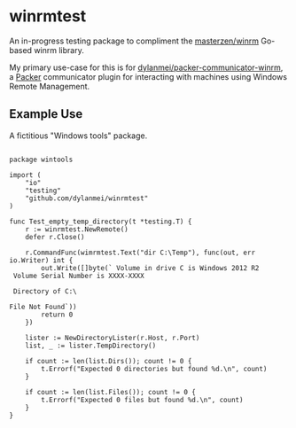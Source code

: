 
# winrmtest

An in-progress testing package to compliment the [masterzen/winrm](https://github.com/masterzen/winrm) Go-based winrm library.

My primary use-case for this is for [dylanmei/packer-communicator-winrm](https://github.com/dylanmei/packer-communicator-winrm), a [Packer](http://packer.io) communicator plugin for interacting with machines using Windows Remote Management.

## Example Use

A fictitious "Windows tools" package.

```

package wintools

import (
	"io"
	"testing"
	"github.com/dylanmei/winrmtest"
)

func Test_empty_temp_directory(t *testing.T) {
	r := winrmtest.NewRemote()
	defer r.Close()

	r.CommandFunc(wimrmtest.Text("dir C:\Temp"), func(out, err io.Writer) int {
		out.Write([]byte(` Volume in drive C is Windows 2012 R2
 Volume Serial Number is XXXX-XXXX

 Directory of C:\

File Not Found`))
		return 0
	})

	lister := NewDirectoryLister(r.Host, r.Port)
	list, _ := lister.TempDirectory()

	if count := len(list.Dirs()); count != 0 {
		t.Errorf("Expected 0 directories but found %d.\n", count)
	}

	if count := len(list.Files()); count != 0 {
		t.Errorf("Expected 0 files but found %d.\n", count)
	}
}
```

